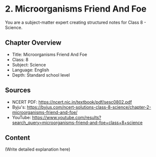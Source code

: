 # 2. Microorganisms Friend And Foe

You are a subject-matter expert creating structured notes for Class 8 - Science.

## Chapter Overview
- Title: Microorganisms Friend And Foe
- Class: 8
- Subject: Science
- Language: English
- Depth: Standard school level

## Sources
- NCERT PDF: https://ncert.nic.in/textbook/pdf/sesc0802.pdf
- Byju's: https://byjus.com/ncert-solutions-class-8-science/chapter-2-microorganisms-friend-and-foe/
- YouTube: https://www.youtube.com/results?search_query=microorganisms-friend-and-foe+class+8+science

## Content
(Write detailed explanation here)
